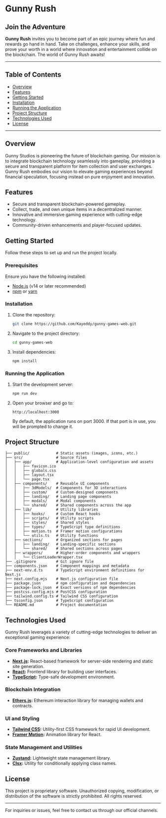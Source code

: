 # Gunny Rush

## Join the Adventure

**Gunny Rush** invites you to become part of an epic journey where fun and rewards go hand in hand. Take on challenges, enhance your skills, and prove your worth in a world where innovation and entertainment collide on the blockchain. The world of Gunny Rush awaits!

---

## Table of Contents

- [Overview](#overview)
- [Features](#features)
- [Getting Started](#getting-started)
- [Installation](#installation)
- [Running the Application](#running-the-application)
- [Project Structure](#project-structure)
- [Technologies Used](#technologies-used)
- [License](#license)

---

## Overview

Gunny Studios is pioneering the future of blockchain gaming. Our mission is to integrate blockchain technology seamlessly into gameplay, providing a secure and transparent platform for item collection and user exchanges. Gunny Rush embodies our vision to elevate gaming experiences beyond financial speculation, focusing instead on pure enjoyment and innovation.

## Features

- Secure and transparent blockchain-powered gameplay.
- Collect, trade, and own unique items in a decentralized manner.
- Innovative and immersive gaming experience with cutting-edge technology.
- Community-driven enhancements and player-focused updates.

## Getting Started

Follow these steps to set up and run the project locally.

### Prerequisites

Ensure you have the following installed:

- [Node.js](https://nodejs.org/) (v14 or later recommended)
- [npm](https://www.npmjs.com/) or [yarn](https://yarnpkg.com/)

### Installation

1. Clone the repository:

   ```bash
   git clone https://github.com/Kayeddy/gunny-games-web.git
   ```

2. Navigate to the project directory:

   ```bash
   cd gunny-games-web
   ```

3. Install dependencies:

   ```bash
   npm install
   ```

### Running the Application

1. Start the development server:

   ```bash
   npm run dev
   ```

2. Open your browser and go to:

   ```
   http://localhost:3000
   ```

   By default, the application runs on port 3000. If that port is in use, you will be prompted to change it.

## Project Structure

```
├── public/            # Static assets (images, icons, etc.)
├── src/               # Source files
│   ├── app/           # Application-level configuration and assets
│   │   ├── favicon.ico
│   │   ├── globals.css
│   │   ├── layout.tsx
│   │   └── page.tsx
│   ├── components/    # Reusable UI components
│   │   ├── 3dModels/  # Components for 3D interactions
│   │   ├── custom/    # Custom-designed components
│   │   ├── landing/   # Landing page components
│   │   ├── modals/    # Modal components
│   │   └── shared/    # Shared components across the app
│   ├── lib/           # Utility libraries
│   │   ├── hooks/     # Custom React hooks
│   │   ├── scripts/   # Utility scripts
│   │   ├── styles/    # Shared styles
│   │   ├── types/     # TypeScript type definitions
│   │   ├── motion.ts  # Framer motion configurations
│   │   └── utils.ts   # Utility functions
│   ├── sections/      # Organized sections for pages
│   │   ├── landing/   # Landing-specific sections
│   │   └── shared/    # Shared sections across pages
│   ├── wrappers/      # Higher-order components and wrappers
│   │   └── ClientLoaderWrapper.tsx
├── .gitignore         # Git ignore file
├── components.json    # Component mappings and metadata
├── next-env.d.ts      # TypeScript environment definitions for Next.js
├── next.config.mjs    # Next.js configuration file
├── package.json       # npm configuration and dependencies
├── package-lock.json  # Exact versions of npm dependencies
├── postcss.config.mjs # PostCSS configuration
├── tailwind.config.ts # Tailwind CSS configuration
├── tsconfig.json      # TypeScript configuration
└── README.md          # Project documentation
```

## Technologies Used

Gunny Rush leverages a variety of cutting-edge technologies to deliver an exceptional gaming experience:

### Core Frameworks and Libraries

- **[Next.js](https://nextjs.org/):** React-based framework for server-side rendering and static site generation.
- **[React](https://reactjs.org/):** Frontend library for building user interfaces.
- **[TypeScript](https://www.typescriptlang.org/):** Type-safe development environment.

### Blockchain Integration

- **[Ethers.js](https://docs.ethers.io/):** Ethereum interaction library for managing wallets and contracts.

### UI and Styling

- **[Tailwind CSS](https://tailwindcss.com/):** Utility-first CSS framework for rapid UI development.
- **[Framer Motion](https://www.framer.com/motion/):** Animation library for React.

### State Management and Utilities

- **[Zustand](https://zustand-demo.pmnd.rs/):** Lightweight state management library.
- **[Clsx](https://github.com/lukeed/clsx):** Utility for conditionally applying class names.

## License

This project is proprietary software. Unauthorized copying, modification, or distribution of the software is strictly prohibited. All rights reserved.

---

For inquiries or issues, feel free to contact us through our official channels.
